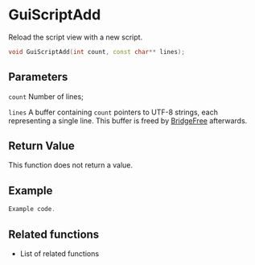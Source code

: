 # GuiScriptAdd

Reload the script view with a new script.

```c++
void GuiScriptAdd(int count, const char** lines);
```

## Parameters

`count` Number of lines;

`lines` A buffer containing `count` pointers to UTF-8 strings, each representing a single line. This buffer is freed by [BridgeFree](../bridge/BridgeFree.md) afterwards.

## Return Value

This function does not return a value.

## Example

```c++
Example code.
```

## Related functions

- List of related functions
